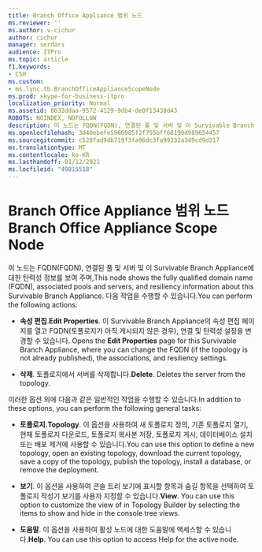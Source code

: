 ```yaml
---
title: Branch Office Appliance 범위 노드
ms.reviewer: ''
ms.author: v-cichur
author: cichur
manager: serdars
audience: ITPro
ms.topic: article
f1.keywords:
- CSH
ms.custom:
- ms.lync.tb.BranchOfficeApplianceScopeNode
ms.prod: skype-for-business-itpro
localization_priority: Normal
ms.assetid: 8632ddaa-9572-4129-9db4-de0f13438d43
ROBOTS: NOINDEX, NOFOLLOW
description: 이 노드는 FQDN(FQDN), 연결된 풀 및 서버 및 이 Survivable Branch Appliance에 대한 탄력성 정보를 보여줍니다. 다음 작업을 수행할 수 있습니다.
ms.openlocfilehash: 3d40ebefe5966985f2f755bff68190d989654457
ms.sourcegitcommit: c528fad9db719f3fa96dc3fa99332a349cd9d317
ms.translationtype: MT
ms.contentlocale: ko-KR
ms.lasthandoff: 01/12/2021
ms.locfileid: "49815518"
---
```

# <a name="branch-office-appliance-scope-node"></a><span data-ttu-id="cfac2-104">Branch Office Appliance 범위 노드</span><span class="sxs-lookup"><span data-stu-id="cfac2-104">Branch Office Appliance Scope Node</span></span>
 
<span data-ttu-id="cfac2-105">이 노드는 FQDN(FQDN), 연결된 풀 및 서버 및 이 Survivable Branch Appliance에 대한 탄력성 정보를 보여 주며,</span><span class="sxs-lookup"><span data-stu-id="cfac2-105">This node shows the fully qualified domain name (FQDN), associated pools and servers, and resiliency information about this Survivable Branch Appliance.</span></span> <span data-ttu-id="cfac2-106">다음 작업을 수행할 수 있습니다.</span><span class="sxs-lookup"><span data-stu-id="cfac2-106">You can perform the following actions:</span></span>
  
- <span data-ttu-id="cfac2-107">**속성 편집**.</span><span class="sxs-lookup"><span data-stu-id="cfac2-107">**Edit Properties**.</span></span> <span data-ttu-id="cfac2-108">이 Survivable Branch Appliance의 속성 편집 페이지를 열고 FQDN(토폴로지가 아직 게시되지 않은 경우), 연결 및 탄력성 설정을 변경할 수 있습니다. </span><span class="sxs-lookup"><span data-stu-id="cfac2-108">Opens the **Edit Properties** page for this Survivable Branch Appliance, where you can change the FQDN (if the topology is not already published), the associations, and resiliency settings.</span></span>
    
- <span data-ttu-id="cfac2-p104">**삭제**. 토폴로지에서 서버를 삭제합니다.</span><span class="sxs-lookup"><span data-stu-id="cfac2-p104">**Delete**. Deletes the server from the topology.</span></span>
    
<span data-ttu-id="cfac2-111">이러한 옵션 외에 다음과 같은 일반적인 작업을 수행할 수 있습니다.</span><span class="sxs-lookup"><span data-stu-id="cfac2-111">In addition to these options, you can perform the following general tasks:</span></span>
  
- <span data-ttu-id="cfac2-112">**토폴로지.**</span><span class="sxs-lookup"><span data-stu-id="cfac2-112">**Topology**.</span></span> <span data-ttu-id="cfac2-113">이 옵션을 사용하여 새 토폴로지 정의, 기존 토폴로지 열기, 현재 토폴로지 다운로드, 토폴로지 복사본 저장, 토폴로지 게시, 데이터베이스 설치 또는 배포 제거에 사용할 수 있습니다.</span><span class="sxs-lookup"><span data-stu-id="cfac2-113">You can use this option to define a new topology, open an existing topology, download the current topology, save a copy of the topology, publish the topology, install a database, or remove the deployment.</span></span>
    
- <span data-ttu-id="cfac2-p106">**보기**. 이 옵션을 사용하여 콘솔 트리 보기에 표시할 항목과 숨길 항목을 선택하여 토폴로지 작성기 보기를 사용자 지정할 수 있습니다.</span><span class="sxs-lookup"><span data-stu-id="cfac2-p106">**View**. You can use this option to customize the view of in Topology Builder by selecting the items to show and hide in the console tree views.</span></span>
    
- <span data-ttu-id="cfac2-p107">**도움말**. 이 옵션을 사용하여 활성 노드에 대한 도움말에 액세스할 수 있습니다.</span><span class="sxs-lookup"><span data-stu-id="cfac2-p107">**Help**. You can use this option to access Help for the active node.</span></span>
    

